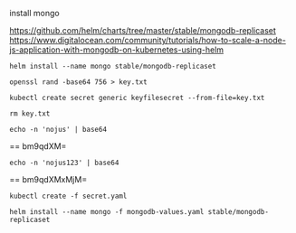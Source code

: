 install mongo

https://github.com/helm/charts/tree/master/stable/mongodb-replicaset
https://www.digitalocean.com/community/tutorials/how-to-scale-a-node-js-application-with-mongodb-on-kubernetes-using-helm

```
helm install --name mongo stable/mongodb-replicaset
```

```
openssl rand -base64 756 > key.txt
```

```
kubectl create secret generic keyfilesecret --from-file=key.txt
```

```
rm key.txt
```

```
echo -n 'nojus' | base64
```

== bm9qdXM=

```
echo -n 'nojus123' | base64
```

== bm9qdXMxMjM=

```
kubectl create -f secret.yaml
```

```
helm install --name mongo -f mongodb-values.yaml stable/mongodb-replicaset
```
